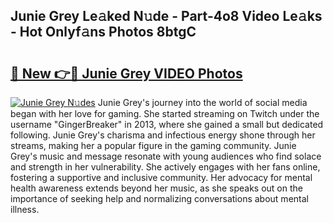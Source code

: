 ## Junie Grey Le𝚊ked N𝚞de - Part-4o8 Video Le𝚊ks - Hot Onlyf𝚊ns Photos 8btgC

# <h2><a href="http://ab18478.deff.icu/?id=Junie+Grey">🔗 New 👉🔴 Junie Grey VIDEO Photos</a></h2>

[![Junie Grey N𝚞des](https://i.imgur.com/rIISA9y.gif)](http://ab18478.deff.icu/?id=Junie+Grey)
Junie Grey's journey into the world of social media began with her love for gaming. She started streaming on Twitch under the username "GingerBreaker" in 2013, where she gained a small but dedicated following. Junie Grey's charisma and infectious energy shone through her streams, making her a popular figure in the gaming community. Junie Grey's music and message resonate with young audiences who find solace and strength in her vulnerability. She actively engages with her fans online, fostering a supportive and inclusive community. Her advocacy for mental health awareness extends beyond her music, as she speaks out on the importance of seeking help and normalizing conversations about mental illness.
